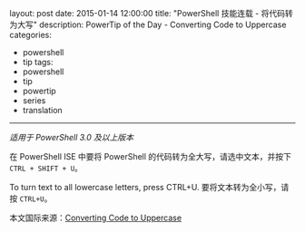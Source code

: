 ﻿layout: post
date: 2015-01-14 12:00:00
title: "PowerShell 技能连载 - 将代码转为大写"
description: PowerTip of the Day - Converting Code to Uppercase
categories:
- powershell
- tip
tags:
- powershell
- tip
- powertip
- series
- translation
---
_适用于 PowerShell 3.0 及以上版本_

在 PowerShell ISE 中要将 PowerShell 的代码转为全大写，请选中文本，并按下 `CTRL + SHIFT + U`。

To turn text to all lowercase letters, press CTRL+U.
要将文本转为全小写，请按 `CTRL+U`。

<!--more-->
本文国际来源：[Converting Code to Uppercase](http://community.idera.com/powershell/powertips/b/tips/posts/converting-code-to-uppercase)

